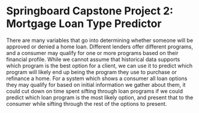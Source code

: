 # Springboard Capstone Project 2: Mortgage Loan Type Predictor


There are many variables that go into determining whether someone will be approved or denied a home loan. Different lenders offer different programs, and a consumer may qualify for one or more programs based on their financial profile. While we cannot assume that historical data supports which program is the best option for a client, we can use it to predict which program will likely end up being the program they use to purchase or refinance a home. For a system which shows a consumer all loan options they may qualify for based on initial information we gather about them, it could cut down on time spent sifting through loan programs if we could predict which loan program is the most likely option, and present that to the consumer while sifting through the rest of the options to present. 
